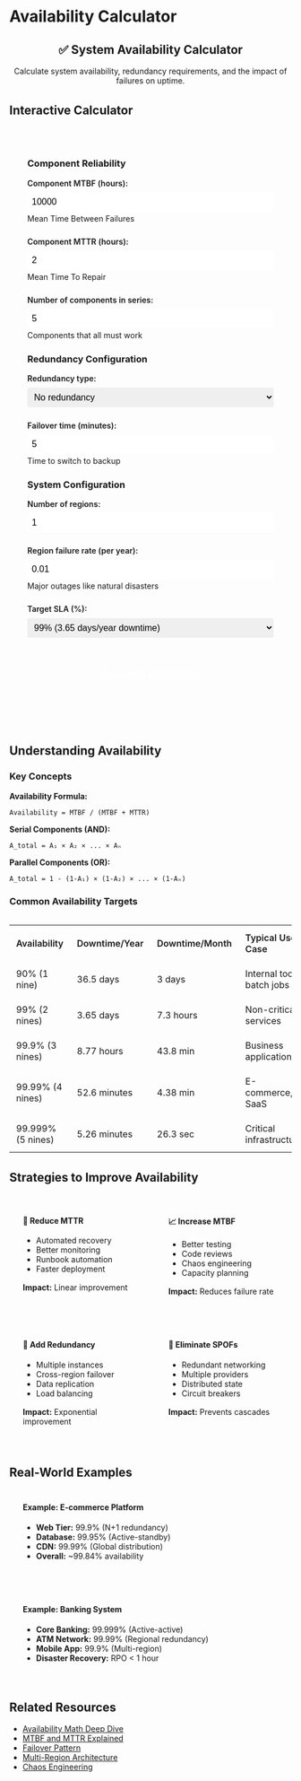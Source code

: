# Availability Calculator

<div class="calculator-container">
<div class="calc-header">
<h2>✅ System Availability Calculator</h2>
<p>Calculate system availability, redundancy requirements, and the impact of failures on uptime.</p>
</div>

## Interactive Calculator

<div class="calculator-tool">
<form id="availabilityCalc">

### Component Reliability
<div class="input-group">
<label for="componentMTBF">Component MTBF (hours):</label>
<input type="number" id="componentMTBF" value="10000" min="1" step="100">
<span class="help">Mean Time Between Failures</span>
</div>

<div class="input-group">
<label for="componentMTTR">Component MTTR (hours):</label>
<input type="number" id="componentMTTR" value="2" min="0.1" step="0.1">
<span class="help">Mean Time To Repair</span>
</div>

<div class="input-group">
<label for="numComponents">Number of components in series:</label>
<input type="number" id="numComponents" value="5" min="1" step="1">
<span class="help">Components that all must work</span>
</div>

### Redundancy Configuration
<div class="input-group">
<label for="redundancyType">Redundancy type:</label>
<select id="redundancyType">
<option value="none">No redundancy</option>
<option value="active-standby">Active-Standby (1+1)</option>
<option value="n-plus-1">N+1 redundancy</option>
<option value="n-plus-2">N+2 redundancy</option>
<option value="active-active">Active-Active (2N)</option>
</select>
</div>

<div class="input-group">
<label for="failoverTime">Failover time (minutes):</label>
<input type="number" id="failoverTime" value="5" min="0" step="1">
<span class="help">Time to switch to backup</span>
</div>

### System Configuration
<div class="input-group">
<label for="numRegions">Number of regions:</label>
<input type="number" id="numRegions" value="1" min="1" max="10" step="1">
</div>

<div class="input-group">
<label for="regionFailureRate">Region failure rate (per year):</label>
<input type="number" id="regionFailureRate" value="0.01" min="0" max="1" step="0.001">
<span class="help">Major outages like natural disasters</span>
</div>

<div class="input-group">
<label for="targetSLA">Target SLA (%):</label>
<select id="targetSLA">
<option value="99">99% (3.65 days/year downtime)</option>
<option value="99.9">99.9% (8.77 hours/year)</option>
<option value="99.95">99.95% (4.38 hours/year)</option>
<option value="99.99">99.99% (52.6 minutes/year)</option>
<option value="99.999">99.999% (5.26 minutes/year)</option>
</select>
</div>

<button type="button" onclick="calculateAvailability()" class="calc-button">Calculate Availability</button>
</form>

<div id="results" class="results-panel">
<!-- Results will appear here -->
</div>
</div>

## Understanding Availability

### Key Concepts

**Availability Formula:**
```
Availability = MTBF / (MTBF + MTTR)
```

**Serial Components (AND):**
```
A_total = A₁ × A₂ × ... × Aₙ
```

**Parallel Components (OR):**
```
A_total = 1 - (1-A₁) × (1-A₂) × ... × (1-Aₙ)
```

### Common Availability Targets

<div class="availability-table">
<table>
<tr>
<th>Availability</th>
<th>Downtime/Year</th>
<th>Downtime/Month</th>
<th>Typical Use Case</th>
</tr>
<tr>
<td>90% (1 nine)</td>
<td>36.5 days</td>
<td>3 days</td>
<td>Internal tools, batch jobs</td>
</tr>
<tr>
<td>99% (2 nines)</td>
<td>3.65 days</td>
<td>7.3 hours</td>
<td>Non-critical services</td>
</tr>
<tr>
<td>99.9% (3 nines)</td>
<td>8.77 hours</td>
<td>43.8 min</td>
<td>Business applications</td>
</tr>
<tr>
<td>99.99% (4 nines)</td>
<td>52.6 minutes</td>
<td>4.38 min</td>
<td>E-commerce, SaaS</td>
</tr>
<tr>
<td>99.999% (5 nines)</td>
<td>5.26 minutes</td>
<td>26.3 sec</td>
<td>Critical infrastructure</td>
</tr>
</table>
</div>

## Strategies to Improve Availability

<div class="strategy-grid">
<div class="strategy-card">
<h4>🔧 Reduce MTTR</h4>
<ul>
<li>Automated recovery</li>
<li>Better monitoring</li>
<li>Runbook automation</li>
<li>Faster deployment</li>
</ul>
<p><strong>Impact:</strong> Linear improvement</p>
</div>

<div class="strategy-card">
<h4>📈 Increase MTBF</h4>
<ul>
<li>Better testing</li>
<li>Code reviews</li>
<li>Chaos engineering</li>
<li>Capacity planning</li>
</ul>
<p><strong>Impact:</strong> Reduces failure rate</p>
</div>

<div class="strategy-card">
<h4>🔄 Add Redundancy</h4>
<ul>
<li>Multiple instances</li>
<li>Cross-region failover</li>
<li>Data replication</li>
<li>Load balancing</li>
</ul>
<p><strong>Impact:</strong> Exponential improvement</p>
</div>

<div class="strategy-card">
<h4>🎯 Eliminate SPOFs</h4>
<ul>
<li>Redundant networking</li>
<li>Multiple providers</li>
<li>Distributed state</li>
<li>Circuit breakers</li>
</ul>
<p><strong>Impact:</strong> Prevents cascades</p>
</div>
</div>

## Real-World Examples

<div class="example-box">
<h4>Example: E-commerce Platform</h4>
<ul>
<li><strong>Web Tier:</strong> 99.9% (N+1 redundancy)</li>
<li><strong>Database:</strong> 99.95% (Active-standby)</li>
<li><strong>CDN:</strong> 99.99% (Global distribution)</li>
<li><strong>Overall:</strong> ~99.84% availability</li>
</ul>
</div>

<div class="example-box">
<h4>Example: Banking System</h4>
<ul>
<li><strong>Core Banking:</strong> 99.999% (Active-active)</li>
<li><strong>ATM Network:</strong> 99.99% (Regional redundancy)</li>
<li><strong>Mobile App:</strong> 99.9% (Multi-region)</li>
<li><strong>Disaster Recovery:</strong> RPO < 1 hour</li>
</ul>
</div>

## Related Resources

- [Availability Math Deep Dive](../quantitative/availability-math.md)
- [MTBF and MTTR Explained](../quantitative/mtbf-mttr.md)
- [Failover Pattern](../patterns/failover.md)
- [Multi-Region Architecture](../patterns/multi-region.md)
- [Chaos Engineering](../human-factors/chaos-engineering.md)

<script>
// Enhanced availability calculator with validation and visualizations
let availChart = null;

function validateAvailabilityInputs() {
    const inputs = {
        mtbf: { value: parseFloat(document.getElementById('componentMTBF').value), min: 1, max: 1000000, name: 'MTBF' },
        mttr: { value: parseFloat(document.getElementById('componentMTTR').value), min: 0.1, max: 1000, name: 'MTTR' },
        numComponents: { value: parseInt(document.getElementById('numComponents').value), min: 1, max: 100, name: 'Components' },
        redundancyType: { value: document.getElementById('redundancyType').value, name: 'Redundancy type' },
        failoverTime: { value: parseFloat(document.getElementById('failoverTime').value), min: 0, max: 60, name: 'Failover time' },
        numRegions: { value: parseInt(document.getElementById('numRegions').value), min: 1, max: 10, name: 'Regions' },
        regionFailureRate: { value: parseFloat(document.getElementById('regionFailureRate').value), min: 0, max: 1, name: 'Region failure rate' },
        targetSLA: { value: parseFloat(document.getElementById('targetSLA').value), min: 90, max: 99.999, name: 'Target SLA' }
    };
    
    const errors = [];
    
    // Validate numeric inputs
    for (const [key, input] of Object.entries(inputs)) {
        if (key === 'redundancyType') continue;
        
        if (isNaN(input.value)) {
            errors.push(`${input.name} must be a number`);
        } else if (input.min !== undefined && input.max !== undefined && 
                   (input.value < input.min || input.value > input.max)) {
            errors.push(`${input.name} must be between ${input.min} and ${input.max}`);
        }
    }
    
    // Validate MTBF > MTTR
    if (inputs.mtbf.value <= inputs.mttr.value) {
        errors.push('MTBF must be greater than MTTR');
    }
    
    return { valid: errors.length === 0, errors, inputs };
}

function calculateAvailability() {
    // Validate inputs
    const validation = validateAvailabilityInputs();
    if (!validation.valid) {
        displayAvailabilityErrors(validation.errors);
        return;
    }
    
    const inputs = validation.inputs;
    const failoverTimeHours = inputs.failoverTime.value / 60; // Convert to hours
    
    // Calculate base component availability
    const componentAvailability = mtbf / (mtbf + mttr);
    
    // Calculate serial system availability
    const serialAvailability = Math.pow(componentAvailability, numComponents);
    
    // Apply redundancy
    let systemAvailability = serialAvailability;
    let redundancyFactor = 1;
    
    switch(redundancyType) {
        case 'active-standby':
            // 1+1 redundancy with failover time
            const effectiveMTTR = failoverTime;
            const redundantAvailability = 1 - Math.pow(1 - (mtbf / (mtbf + effectiveMTTR)), 2);
            systemAvailability = Math.pow(redundantAvailability, numComponents);
            redundancyFactor = 2;
            break;
            
        case 'n-plus-1':
            // N+1 redundancy
            systemAvailability = 1 - Math.pow(1 - serialAvailability, 2);
            redundancyFactor = 1.1;
            break;
            
        case 'n-plus-2':
            // N+2 redundancy
            systemAvailability = 1 - Math.pow(1 - serialAvailability, 3);
            redundancyFactor = 1.2;
            break;
            
        case 'active-active':
            // 2N redundancy
            systemAvailability = 1 - Math.pow(1 - serialAvailability, 2);
            redundancyFactor = 2;
            break;
    }
    
    // Apply multi-region configuration
    if (numRegions > 1) {
        const regionAvailability = 1 - regionFailureRate;
        const multiRegionAvailability = 1 - Math.pow(1 - (systemAvailability * regionAvailability), numRegions);
        systemAvailability = multiRegionAvailability;
    }
    
    // Calculate downtime
    const yearlyHours = 8760;
    const downtimeHours = (1 - systemAvailability) * yearlyHours;
    const downtimeMinutes = downtimeHours * 60;
    
    // Calculate nines
    const nines = -Math.log10(1 - systemAvailability);
    
    // Generate results
    let resultsHTML = `
        <h3>📊 Availability Analysis</h3>
        
        <div class="availability-summary">
            <div class="big-metric">
                <div class="metric-value">${(systemAvailability * 100).toFixed(4)}%</div>
                <div class="metric-label">System Availability</div>
                <div class="metric-detail">${nines.toFixed(1)} nines</div>
            </div>
            
            <div class="downtime-metrics">
                <div class="downtime-item">
                    <span class="label">Yearly Downtime:</span>
                    <span class="value">${formatDowntime(downtimeHours)}</span>
                </div>
                <div class="downtime-item">
                    <span class="label">Monthly Downtime:</span>
                    <span class="value">${formatDowntime(downtimeHours / 12)}</span>
                </div>
                <div class="downtime-item">
                    <span class="label">Daily Downtime:</span>
                    <span class="value">${formatDowntime(downtimeHours / 365)}</span>
                </div>
            </div>
        </div>
        
        <div class="component-breakdown">
            <h4>Component Analysis</h4>
            <table>
                <tr>
                    <th>Component</th>
                    <th>Availability</th>
                    <th>Downtime/Year</th>
                </tr>
                <tr>
                    <td>Single Component</td>
                    <td>${(componentAvailability * 100).toFixed(3)}%</td>
                    <td>${formatDowntime((1 - componentAvailability) * yearlyHours)}</td>
                </tr>
                <tr>
                    <td>Serial System (${numComponents} components)</td>
                    <td>${(serialAvailability * 100).toFixed(3)}%</td>
                    <td>${formatDowntime((1 - serialAvailability) * yearlyHours)}</td>
                </tr>
                <tr>
                    <td>With ${redundancyType.replace('-', ' ')}</td>
                    <td>${(systemAvailability * 100).toFixed(4)}%</td>
                    <td>${formatDowntime(downtimeHours)}</td>
                </tr>
            </table>
        </div>
        
        <div class="sla-comparison">
            <h4>SLA Target Comparison</h4>
    `;
    
    if (systemAvailability >= targetSLA / 100) {
        resultsHTML += `
            <div class="sla-met">
                ✅ System meets ${targetSLA}% SLA target
                <p>Margin: ${((systemAvailability - targetSLA/100) * yearlyHours * 60).toFixed(1)} minutes/year</p>
            </div>
        `;
    } else {
        const gap = (targetSLA/100 - systemAvailability) * yearlyHours;
        resultsHTML += `
            <div class="sla-not-met">
                ❌ System does not meet ${targetSLA}% SLA target
                <p>Gap: ${formatDowntime(gap)} additional uptime needed</p>
            </div>
        `;
    }
    
    resultsHTML += `
        </div>
        
        <div class="cost-analysis">
            <h4>💰 Cost-Benefit Analysis</h4>
            <table>
                <tr>
                    <th>Configuration</th>
                    <th>Availability</th>
                    <th>Resource Multiplier</th>
                    <th>Cost Impact</th>
                </tr>
                <tr>
                    <td>No Redundancy</td>
                    <td>${(serialAvailability * 100).toFixed(2)}%</td>
                    <td>1x</td>
                    <td>Baseline</td>
                </tr>
                <tr>
                    <td>Current (${redundancyType})</td>
                    <td>${(systemAvailability * 100).toFixed(3)}%</td>
                    <td>${redundancyFactor}x</td>
                    <td>+${((redundancyFactor - 1) * 100).toFixed(0)}%</td>
                </tr>
                <tr>
                    <td>Add Region</td>
                    <td>${calculateNextRegion(systemAvailability, regionFailureRate)}%</td>
                    <td>${(redundancyFactor * 2).toFixed(1)}x</td>
                    <td>+${((redundancyFactor * 2 - 1) * 100).toFixed(0)}%</td>
                </tr>
            </table>
        </div>
        
        <div class="recommendations">
            <h4>💡 Recommendations</h4>
            <ul>
    `;
    
    // Add specific recommendations
    if (systemAvailability < targetSLA / 100) {
        resultsHTML += '<li class="urgent">⚠️ Immediate action needed to meet SLA target</li>';
        
        if (redundancyType === 'none') {
            resultsHTML += '<li>Add redundancy - even Active-Standby would improve availability significantly</li>';
        }
        
        if (numRegions === 1) {
            resultsHTML += '<li>Consider multi-region deployment for major availability gains</li>';
        }
        
        if (mttr > 4) {
            resultsHTML += '<li>Reduce MTTR through automation - current ${mttr}h is high</li>';
        }
    }
    
    if (numComponents > 3 && redundancyType === 'none') {
        resultsHTML += '<li>High component count without redundancy is risky - consider redundancy</li>';
    }
    
    if (failoverTime > 10 && redundancyType !== 'none') {
        resultsHTML += '<li>Failover time of ${failoverTime} minutes is high - aim for under 5 minutes</li>';
    }
    
    resultsHTML += `
            </ul>
        </div>
        
        <div class="visualization">
            <h4>Availability Over Time</h4>
            <canvas id="availChart" width="600" height="200"></canvas>
        </div>
    `;
    
    document.getElementById('results').innerHTML = resultsHTML;
    
    // Draw availability chart
    drawAvailabilityChart(systemAvailability);
}

function formatDowntime(hours) {
    if (hours >= 24) {
        return `${(hours / 24).toFixed(1)} days`;
    } else if (hours >= 1) {
        return `${hours.toFixed(1)} hours`;
    } else {
        return `${(hours * 60).toFixed(1)} minutes`;
    }
}

function calculateNextRegion(currentAvail, regionFailureRate) {
    const regionAvail = 1 - regionFailureRate;
    const twoRegionAvail = 1 - Math.pow(1 - (currentAvail * regionAvail), 2);
    return (twoRegionAvail * 100).toFixed(3);
}

function drawAvailabilityChart(availability) {
    const canvas = document.getElementById('availChart');
    if (!canvas) return;
    
    const ctx = canvas.getContext('2d');
    const width = canvas.width;
    const height = canvas.height;
    
    // Clear canvas
    ctx.clearRect(0, 0, width, height);
    
    // Draw availability bar
    const barHeight = 40;
    const barY = height / 2 - barHeight / 2;
    
    // Background (downtime)
    ctx.fillStyle = '#ff6b6b';
    ctx.fillRect(0, barY, width, barHeight);
    
    // Availability portion
    ctx.fillStyle = '#51cf66';
    ctx.fillRect(0, barY, width * availability, barHeight);
    
    // Draw scale
    ctx.fillStyle = '#333';
    ctx.font = '12px sans-serif';
    
    // SLA markers
    const slaMarkers = [0.99, 0.999, 0.9999, 0.99999];
    slaMarkers.forEach(sla => {
        const x = width * sla;
        ctx.strokeStyle = '#666';
        ctx.beginPath();
        ctx.moveTo(x, barY - 10);
        ctx.lineTo(x, barY + barHeight + 10);
        ctx.stroke();
        
        ctx.fillText(`${(sla * 100)}%`, x - 20, barY - 15);
    });
    
    // Current position
    const currentX = width * availability;
    ctx.strokeStyle = '#000';
    ctx.lineWidth = 2;
    ctx.beginPath();
    ctx.moveTo(currentX, barY - 5);
    ctx.lineTo(currentX, barY + barHeight + 5);
    ctx.stroke();
    
    // Label
    ctx.fillStyle = '#000';
    ctx.font = 'bold 14px sans-serif';
    ctx.fillText('Current', currentX - 25, barY + barHeight + 25);
}
</script>

<style>
.calculator-container {
    max-width: 900px;
    margin: 0 auto;
}

.calc-header {
    text-align: center;
    margin-bottom: 2rem;
}

.calculator-tool {
    background: var(--md-code-bg-color);
    padding: 2rem;
    border-radius: 8px;
    margin-bottom: 2rem;
}

.input-group {
    margin-bottom: 1.5rem;
}

.input-group label {
    display: block;
    font-weight: 600;
    margin-bottom: 0.5rem;
}

.input-group input, .input-group select {
    width: 100%;
    padding: 0.5rem;
    border: 1px solid var(--md-default-fg-color--lighter);
    border-radius: 4px;
    font-size: 1rem;
}

.input-group .help {
    display: block;
    font-size: 0.875rem;
    color: var(--md-default-fg-color--light);
    margin-top: 0.25rem;
}

.calc-button {
    width: 100%;
    padding: 1rem;
    background: var(--md-primary-fg-color);
    color: white;
    border: none;
    border-radius: 4px;
    font-size: 1.1rem;
    font-weight: 600;
    cursor: pointer;
    margin-top: 1rem;
}

.calc-button:hover {
    background: var(--md-primary-fg-color--dark);
}

.results-panel {
    margin-top: 2rem;
}

.availability-summary {
    display: grid;
    grid-template-columns: 1fr 2fr;
    gap: 2rem;
    margin: 2rem 0;
    padding: 2rem;
    background: var(--md-code-bg-color);
    border-radius: 8px;
}

.big-metric {
    text-align: center;
}

.metric-value {
    font-size: 3rem;
    font-weight: 700;
    color: var(--md-primary-fg-color);
}

.metric-label {
    font-size: 1.2rem;
    margin-top: 0.5rem;
}

.metric-detail {
    font-size: 1rem;
    color: var(--md-default-fg-color--light);
}

.downtime-metrics {
    display: flex;
    flex-direction: column;
    justify-content: center;
}

.downtime-item {
    padding: 0.75rem 0;
    border-bottom: 1px solid var(--md-default-fg-color--lighter);
}

.downtime-item:last-child {
    border-bottom: none;
}

.downtime-item .label {
    font-weight: 600;
    margin-right: 1rem;
}

.downtime-item .value {
    float: right;
    color: var(--md-primary-fg-color);
}

.component-breakdown, .sla-comparison, .cost-analysis, .recommendations {
    margin: 2rem 0;
    padding: 1.5rem;
    background: var(--md-code-bg-color);
    border-radius: 8px;
}

table {
    width: 100%;
    border-collapse: collapse;
    margin-top: 1rem;
}

th, td {
    padding: 0.75rem;
    text-align: left;
    border-bottom: 1px solid var(--md-default-fg-color--lighter);
}

th {
    font-weight: 600;
    background: var(--md-default-bg-color);
}

.sla-met {
    padding: 1rem;
    background: #d3f9d8;
    color: #2b8a3e;
    border-radius: 4px;
    font-weight: 600;
}

.sla-not-met {
    padding: 1rem;
    background: #ffe3e3;
    color: #c92a2a;
    border-radius: 4px;
    font-weight: 600;
}

.recommendations ul {
    list-style: none;
    padding: 0;
}

.recommendations li {
    padding: 0.75rem 0;
    padding-left: 2rem;
    position: relative;
}

.recommendations li:before {
    content: "→";
    position: absolute;
    left: 0.5rem;
}

.recommendations li.urgent {
    color: var(--md-error-fg-color);
    font-weight: 600;
}

.availability-table {
    margin: 2rem 0;
}

.availability-table table {
    width: 100%;
}

.strategy-grid {
    display: grid;
    grid-template-columns: repeat(auto-fit, minmax(220px, 1fr));
    gap: 1rem;
    margin: 2rem 0;
}

.strategy-card {
    padding: 1.5rem;
    background: var(--md-code-bg-color);
    border-radius: 8px;
}

.strategy-card h4 {
    margin-top: 0;
    color: var(--md-primary-fg-color);
}

.strategy-card p {
    margin-top: 1rem;
    font-size: 0.875rem;
    color: var(--md-default-fg-color--light);
}

.example-box {
    padding: 1.5rem;
    margin: 1rem 0;
    background: var(--md-primary-fg-color--light);
    border-radius: 8px;
}

.example-box h4 {
    margin-top: 0;
}

.visualization {
    margin-top: 2rem;
    padding: 1.5rem;
    background: var(--md-code-bg-color);
    border-radius: 8px;
}

#availChart {
    max-width: 100%;
    height: auto;
    margin-top: 1rem;
}

@media (max-width: 768px) {
    .calculator-tool {
        padding: 1rem;
    }
    
    .availability-summary {
        grid-template-columns: 1fr;
    }
    
    .strategy-grid {
        grid-template-columns: 1fr;
    }
}
</style>
</div>